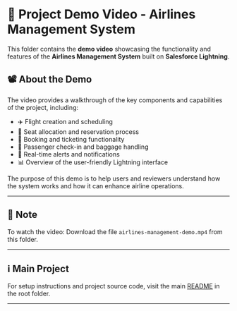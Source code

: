 # 🎥 Project Demo Video - Airlines Management System

This folder contains the **demo video** showcasing the functionality and features of the **Airlines Management System** built on **Salesforce Lightning**.

## 📽️ About the Demo

The video provides a walkthrough of the key components and capabilities of the project, including:

- ✈️ Flight creation and scheduling
- 💺 Seat allocation and reservation process
- 🧾 Booking and ticketing functionality
- 🧳 Passenger check-in and baggage handling
- 🔔 Real-time alerts and notifications
- 📊 Overview of the user-friendly Lightning interface

The purpose of this demo is to help users and reviewers understand how the system works and how it can enhance airline operations.

---


## 📢 Note

To watch the video:
 Download the file `airlines-management-demo.mp4` from this folder.


---

## ℹ️ Main Project

For setup instructions and project source code, visit the main [README](../README.md) in the root folder.

---


